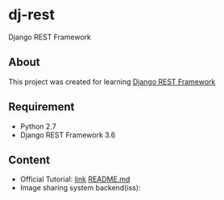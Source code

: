# dj-rest
Django REST Framework


## About
This project was created for learning [Django REST Framework](http://www.django-rest-framework.org/)


## Requirement
- Python 2.7
- Django REST Framework 3.6

## Content
- Official Tutorial: [link](https://github.com/OnlyBelter/dj-rest/tree/master/tutorial) [README.md](https://github.com/OnlyBelter/dj-rest/blob/master/tutorial/README.md)
- Image sharing system backend(iss):